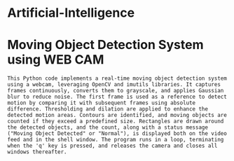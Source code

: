 # Artificial-Intelligence
  # Moving Object Detection System using WEB CAM
    This Python code implements a real-time moving object detection system using a webcam, leveraging OpenCV and imutils libraries. It captures frames continuously, converts them to grayscale, and applies Gaussian blur to reduce noise. The first frame is used as a reference to detect motion by comparing it with subsequent frames using absolute difference. Thresholding and dilation are applied to enhance the detected motion areas. Contours are identified, and moving objects are counted if they exceed a predefined size. Rectangles are drawn around the detected objects, and the count, along with a status message ("Moving Object Detected" or "Normal"), is displayed both on the video feed and in the shell window. The program runs in a loop, terminating when the 'q' key is pressed, and releases the camera and closes all windows thereafter.
